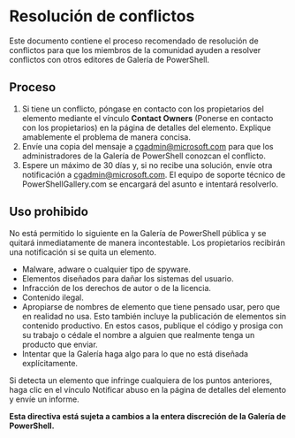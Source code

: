 # Resolución de conflictos

Este documento contiene el proceso recomendado de resolución de conflictos para que los miembros de la comunidad ayuden a resolver conflictos con otros editores de Galería de PowerShell.

## Proceso

1. Si tiene un conflicto, póngase en contacto con los propietarios del elemento mediante el vínculo **Contact Owners** (Ponerse en contacto con los propietarios) en la página de detalles del elemento.
Explique amablemente el problema de manera concisa.
2. Envíe una copia del mensaje a [cgadmin@microsoft.com](mailto:cgadmin@microsoft.com) para que los administradores de la Galería de PowerShell conozcan el conflicto.
3. Espere un máximo de 30 días y, si no recibe una solución, envíe otra notificación a [cgadmin@microsoft.com](mailto:cgadmin@microsoft.com).
El equipo de soporte técnico de PowerShellGallery.com se encargará del asunto e intentará resolverlo.


## Uso prohibido

No está permitido lo siguiente en la Galería de PowerShell pública y se quitará inmediatamente de manera incontestable.  Los propietarios recibirán una notificación si se quita un elemento.

- Malware, adware o cualquier tipo de spyware.
- Elementos diseñados para dañar los sistemas del usuario.
- Infracción de los derechos de autor o de la licencia.
- Contenido ilegal.
- Apropiarse de nombres de elemento que tiene pensado usar, pero que en realidad no usa. Esto también incluye la publicación de elementos sin contenido productivo.
En estos casos, publique el código y prosiga con su trabajo o cédale el nombre a alguien que realmente tenga un producto que enviar.
- Intentar que la Galería haga algo para lo que no está diseñada explícitamente.


Si detecta un elemento que infringe cualquiera de los puntos anteriores, haga clic en el vínculo Notificar abuso en la página de detalles del elemento y envíe un informe.

**Esta directiva está sujeta a cambios a la entera discreción de la Galería de PowerShell.**


<!--HONumber=Aug16_HO3-->


